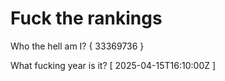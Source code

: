 # Fuck the rankings

Who the hell am I?
{ 33369736 }

What fucking year is it?
[ 2025-04-15T16:10:00Z ]
